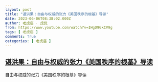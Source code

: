 ```yaml
---
layout: post
title: "谌洪果：自由与权威的张力《美国秩序的根基》导读"
date: 2023-06-06T08:38:02.000Z
author: 老虎庙 · 虎侃
from: https://www.youtube.com/watch?v=IHgD9GkCV9g
tags: [ 老虎庙 ]
comments: True
categories: [ 老虎庙 ]
---
```

<!--1686040682000-->
[谌洪果：自由与权威的张力《美国秩序的根基》导读](https://www.youtube.com/watch?v=IHgD9GkCV9g)
------

<div>
自由与权威的张力《美国秩序的根基》导读
</div>

